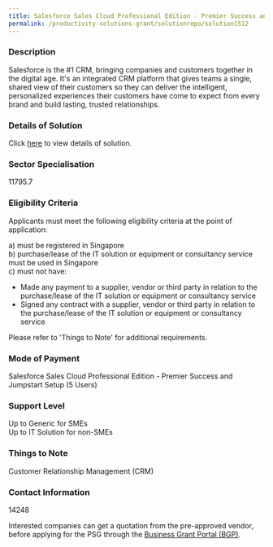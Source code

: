 ```yaml
---
title: Salesforce Sales Cloud Professional Edition - Premier Success and Jumpstart Setup (5 Users)
permalink: /productivity-solutions-grant/solutionrepo/solution1512
---
```


### Description

Salesforce is the #1 CRM, bringing companies and customers together in the digital age. It's an integrated CRM platform that gives teams a single, shared view of their customers so they can deliver the intelligent, personalized experiences their customers have come to expect from every brand and build lasting, trusted relationships.

### Details of Solution

Click <a href='SALESFORCE.COM SINGAPORE PTE. LTD.' target='_blank' rel='noopener'>here</a> to view details of solution.

### Sector Specialisation

 11795.7 

### Eligibility Criteria

Applicants must meet the following eligibility criteria at the point of application:

a) must be registered in Singapore <br>
b) purchase/lease of the IT solution or equipment or consultancy service must be used in Singapore <br>
c) must not have:
- Made any payment to a supplier, vendor or third party in relation to the purchase/lease of the IT solution or equipment or consultancy service
- Signed any contract with a supplier, vendor or third party in relation to the purchase/lease of the IT solution or equipment or consultancy service

Please refer to 'Things to Note' for additional requirements.

### Mode of Payment
Salesforce Sales Cloud Professional Edition - Premier Success and Jumpstart Setup (5 Users)

### Support Level
Up to Generic for SMEs <br>
Up to IT Solution for non-SMEs

### Things to Note
Customer Relationship Management (CRM)

### Contact Information
14248

Interested companies can get a quotation from the pre-approved vendor, before applying for the PSG through the <a target='_blank' rel='noopener' href='https://www.businessgrants.gov.sg/'>Business Grant Portal (BGP)</a>.

